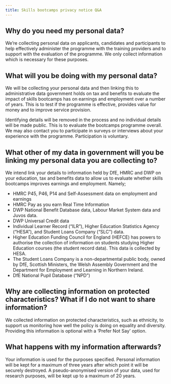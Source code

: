 ```yaml
---
title: Skills bootcamps privacy notice Q&A
---
```


## Why do you need my personal data?

We’re collecting personal data on applicants, candidates and participants to help effectively administer the programme with the training providers and to support with the evaluation of the programme. We only collect information which is necessary for these purposes.

## What will you be doing with my personal data?

We will be collecting your personal data and then linking this to administrative data government holds on tax and benefits to evaluate the impact of skills bootcamps has on earnings and employment over a number of years. This is to test if the programme is effective, provides value for money and to improve service provision.

Identifying details will be removed in the process and no individual details will be made public. This is to evaluate the bootcamps programme overall. We may also contact you to participate in surveys or interviews about your experience with the programme. Participation is voluntary.

## What other of my data in government will you be linking my personal data you are collecting to?

We intend link your details to information held by DfE, HMRC and DWP on your education, tax and benefits data to allow us to evaluate whether skills bootcamps improves earnings and employment. Namely;

- HMRC P45, P46, P14 and Self-Assessment data on employment and earnings
- HMRC Pay as you earn Real Time Information
- DWP National Benefit Database data, Labour Market System data and
Juvos data.
- DWP Universal Credit data
- Individual Learner Record (“ILR”), Higher Education Statistics Agency (“HESA”), and Student Loans Company (“SLC”) data.
- Higher Education Funding Council for England (HEFCE) has powers to authorise the collection of information on students studying Higher Education courses (the student record data). This data is collected by HESA.
- The Student Loans Company is a non-departmental public body, owned by DfE, Scottish Ministers, the Welsh Assembly Government and the Department for Employment and Learning in Northern Ireland.
- DfE National Pupil Database (“NPD”)
 
## Why are collecting information on protected characteristics? What if I do not want to share information?

We collected information on protected characteristics, such as ethnicity, to support us monitoring how well the policy is doing on equality and diversity. Providing this information is optional with a ‘Prefer Not Say’ option.

## What happens with my information afterwards?

Your information is used for the purposes specified. Personal information will be kept for a maximum of three years after which point it will be securely destroyed. A pseudo-anonymised version of your data, used for research purposes, will be kept up to a maximum of 20 years.
